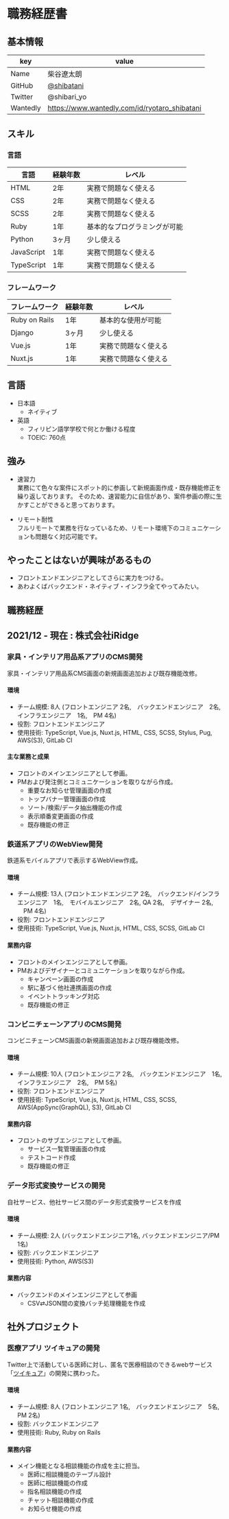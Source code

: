 # 職務経歴書

## 基本情報

|key|value|
|---|-----|
|Name|柴谷遼太朗|
|GitHub|[@shibatani](https://github.com/shibatani/)|
|Twitter|@shibari_yo|
|Wantedly|https://www.wantedly.com/id/ryotaro_shibatani|

## スキル
### 言語
|言語|経験年数|レベル|
|---|-------|-----|
|HTML|2年|実務で問題なく使える|
|CSS|2年|実務で問題なく使える|
|SCSS|2年|実務で問題なく使える|
|Ruby|1年|基本的なプログラミングが可能|
|Python|3ヶ月|少し使える|
|JavaScript|1年|実務で問題なく使える|
|TypeScript|1年|実務で問題なく使える|

### フレームワーク

|フレームワーク|経験年数|レベル|
|---|-------|-----|
|Ruby on Rails|1年|基本的な使用が可能|
|Django|3ヶ月|少し使える|
|Vue.js|1年|実務で問題なく使える|
|Nuxt.js|1年|実務で問題なく使える|

## 言語

- 日本語
  - ネイティブ
- 英語
  - フィリピン語学学校で何とか働ける程度
  - TOEIC: 760点

## 強み
- 速習力  
業務にて色々な案件にスポット的に参画して新規画面作成・既存機能修正を繰り返しております。
そのため、速習能力に自信があり、案件参画の際に生かすことができると思っております。

- リモート耐性  
フルリモートで業務を行なっているため、リモート環境下のコミュニケーションも問題なく対応可能です。

## やったことはないが興味があるもの
- フロントエンドエンジニアとしてさらに実力をつける。
- あわよくばバックエンド・ネイティブ・インフラ全てやってみたい。

## 職務経歴

## 2021/12 - 現在 : 株式会社iRidge

### 家具・インテリア用品系アプリのCMS開発
家具・インテリア用品系CMS画面の新規画面追加および既存機能改修。

#### 環境

- チーム規模: 8人 (フロントエンジニア 2名,　バックエンドエンジニア　2名,　インフラエンジニア　1名,　PM 4名)
- 役割: フロントエンドエンジニア
- 使用技術: TypeScript, Vue.js, Nuxt.js, HTML, CSS, SCSS, Stylus, Pug, AWS(S3), GitLab CI

#### 主な業務と成果
- フロントのメインエンジニアとして参画。
- PMおよび発注側とコミュニケーションを取りながら作成。
  - 重要なお知らせ管理画面の作成　
  - トップバナー管理画面の作成
  - ソート/検索/データ抽出機能の作成
  - 表示順番変更画面の作成
  - 既存機能の修正

### 鉄道系アプリのWebView開発
鉄道系モバイルアプリで表示するWebView作成。

#### 環境

- チーム規模: 13人 (フロントエンドエンジニア 2名,　バックエンド/インフラエンジニア　1名,　モバイルエンジニア　2名, QA 2名,　デザイナー 2名, 　PM 4名)
- 役割: フロントエンドエンジニア
- 使用技術: TypeScript, Vue.js, Nuxt.js, HTML, CSS, SCSS, GitLab CI

#### 業務内容
- フロントのメインエンジニアとして参画。
- PMおよびデザイナーとコミュニケーションを取りながら作成。
  - キャンペーン画面の作成
  - 駅に基づく他社連携画面の作成
  - イベントトラッキング対応
  - 既存機能の修正

### コンビニチェーンアプリのCMS開発
コンビニチェーンCMS画面の新規画面追加および既存機能改修。

#### 環境

- チーム規模: 10人 (フロントエンジニア 2名,　バックエンドエンジニア　1名,　インフラエンジニア　2名,　PM 5名)
- 役割: フロントエンドエンジニア
- 使用技術: TypeScript, Vue.js, Nuxt.js, HTML, CSS, SCSS, AWS(AppSync(GraphQL), S3), GitLab CI

#### 業務内容
- フロントのサブエンジニアとして参画。
  - サービス一覧管理画面の作成
  - テストコード作成
  - 既存機能の修正

### データ形式変換サービスの開発
自社サービス、他社サービス間のデータ形式変換サービスを作成

#### 環境

- チーム規模: 2人 (バックエンドエンジニア1名, バックエンドエンジニア/PM 1名)
- 役割: バックエンドエンジニア
- 使用技術: Python, AWS(S3)

#### 業務内容
- バックエンドのメインエンジニアとして参画
  - CSV⇄JSON間の変換バッチ処理機能を作成

## 社外プロジェクト

### 医療アプリ ツイキュアの開発
Twitter上で活動している医師に対し、匿名で医療相談のできるwebサービス「[ツイキュア](https://twicure.com/)」の開発に携わった。

#### 環境

- チーム規模: 8人 (フロントエンジニア 1名,　バックエンドエンジニア　5名,　　PM 2名)
- 役割: バックエンドエンジニア
- 使用技術: Ruby, Ruby on Rails

#### 業務内容
- メイン機能となる相談機能の作成を主に担当。
  - 医師に相談機能のテーブル設計
  - 医師に相談機能の作成
  - 指名相談機能の作成
  - チャット相談機能の作成
  - お知らせ機能の作成
